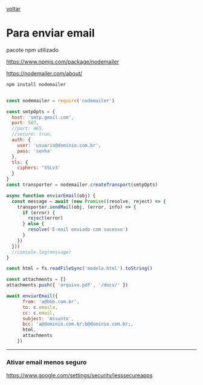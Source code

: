 
<a href="https://github.com/GeeksB15/guia-referencia-js">voltar</a>

# Para enviar email

pacote npm utilizado

https://www.npmjs.com/package/nodemailer

https://nodemailer.com/about/

```sh
npm install nodemailer

```
```js

const nodemailer = require('nodemailer')

const smtpOpts = {
  host: 'smtp.gmail.com',
  port: 587,
  //port: 465,
  //secure: true,
  auth: {
    user: 'usuario@dominio.com.br',
    pass: 'senha'
  },
  tls: {
    ciphers: 'SSLv3'
  }
}
const transporter = nodemailer.createTransport(smtpOpts)

async function enviarEmail(obj) {
  const message = await (new Promise((resolve, reject) => {
    transporter.sendMail(obj, (error, info) => {
      if (error) {
        reject(error)
      } else {
        resolve('E-mail enviado com sucesso')
      }
    })
  }))
  //console.log(message)
}

const html = fs.readFileSync('modelo.html').toString()

const attachments = []
attachments.push({ 'arquivo.pdf', '/docs/' })

await enviarEmail({
      from: 'a@bbb.com.br',
      to: c.emailx, 
      cc: c.email,
      subject: 'Assunto',
      bcc: 'a@dominio.com.br;b@dominio.com.br;,
      html,
      attachments
    })

```
---

### Ativar email menos seguro
  https://www.google.com/settings/security/lesssecureapps  
